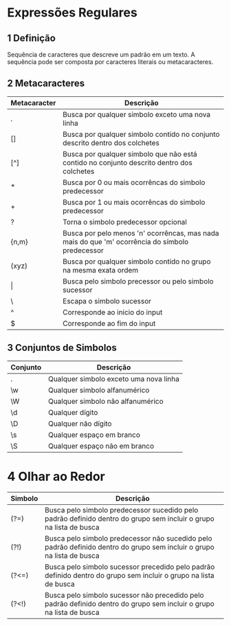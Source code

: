 # Expressões Regulares

## 1 Definição

Sequência de caracteres que descreve um padrão em um texto. A sequência pode ser composta por caracteres literais ou metacaracteres.

## 2 Metacaracteres

| Metacaracter | Descrição |
| ------------ | --------- |
| . | Busca por qualquer simbolo exceto uma nova linha |
| [] | Busca por qualquer simbolo contido no conjunto descrito dentro dos colchetes |
| [^] | Busca por qualquer simbolo que não está contido no conjunto descrito dentro dos colchetes |
| * | Busca por 0 ou mais ocorrêncas do simbolo predecessor |
| + | Busca por 1 ou mais ocorrêncas do simbolo predecessor |
| ? | Torna o simbolo predecessor opcional |
| {n,m} | Busca por pelo menos 'n' ocorrêncas, mas nada mais do que 'm' ocorrência do símbolo predecessor |
| (xyz) | Busca por qualquer simbolo contido no grupo na mesma exata ordem |
| &#124; | Busca pelo simbolo precessor ou pelo simbolo sucessor |
| \ | Escapa o simbolo sucessor |
| ^ | Corresponde ao inicio do input |
| $ | Corresponde ao fim do input |

## 3 Conjuntos de Simbolos

| Conjunto | Descrição |
| ------------ | --------- |
| . | Qualquer simbolo exceto uma nova linha |
| \w | Qualquer simbolo alfanumérico |
| \W | Qualquer simbolo não alfanumérico |
| \d | Qualquer dígito |
| \D | Qualquer não dígito |
| \s | Qualquer espaço em branco |
| \S | Qualquer espaço não em branco |

# 4 Olhar ao Redor

| Simbolo | Descrição |
| ------------ | --------- |
| (?=) | Busca pelo simbolo predecessor sucedido pelo padrão definido dentro do grupo sem incluir o grupo na lista de busca |
| (?!) | Busca pelo simbolo predecessor não sucedido pelo padrão definido dentro do grupo sem incluir o grupo na lista de busca |
| (?<=) | Busca pelo simbolo sucessor precedido pelo padrão definido dentro do grupo sem incluir o grupo na lista de busca |
| (?<!) | Busca pelo simbolo sucessor não precedido pelo padrão definido dentro do grupo sem incluir o grupo na lista de busca |




